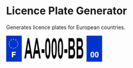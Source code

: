 # Licence Plate Generator

Generates licence plates for European countries.

<img src="https://raw.githubusercontent.com/guillaumeguerin/LicencePlate/master/french.png">
